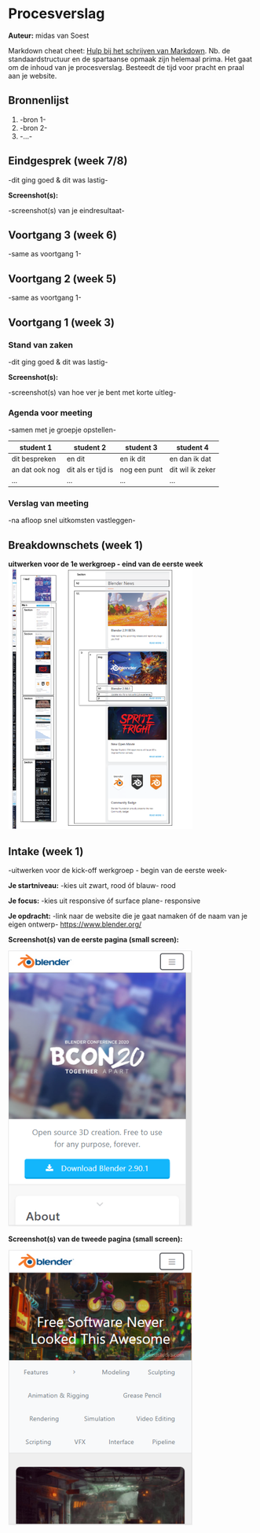 # Procesverslag
**Auteur:** midas van Soest

Markdown cheat cheet: [Hulp bij het schrijven van Markdown](https://github.com/adam-p/markdown-here/wiki/Markdown-Cheatsheet). Nb. de standaardstructuur en de spartaanse opmaak zijn helemaal prima. Het gaat om de inhoud van je procesverslag. Besteedt de tijd voor pracht en praal aan je website.



## Bronnenlijst
1. -bron 1-
2. -bron 2-
3. -...-



## Eindgesprek (week 7/8)

-dit ging goed & dit was lastig-

**Screenshot(s):**

-screenshot(s) van je eindresultaat-



## Voortgang 3 (week 6)

-same as voortgang 1-



## Voortgang 2 (week 5)

-same as voortgang 1-



## Voortgang 1 (week 3)

### Stand van zaken

-dit ging goed & dit was lastig-

**Screenshot(s):**

-screenshot(s) van hoe ver je bent met korte uitleg-

### Agenda voor meeting

-samen met je groepje opstellen-

| student 1      | student 2          | student 3    | student 4        |
| ---            | ---                | ---          | ---              |
| dit bespreken  | en dit             | en ik dit    | en dan ik dat    |
| an dat ook nog | dit als er tijd is | nog een punt | dit wil ik zeker |
| ...            | ...                | ...          | ...              |

### Verslag van meeting

-na afloop snel uitkomsten vastleggen-



## Breakdownschets (week 1)

**uitwerken voor de 1e werkgroep - eind van de eerste week**
<img src="images/breakdownschets.png" width="375px" alt="breakdownschets">


## Intake (week 1)
-uitwerken voor de kick-off werkgroep - begin van de eerste week-

**Je startniveau:** -kies uit zwart, rood óf blauw-
    rood

**Je focus:** -kies uit responsive óf surface plane-
    responsive

**Je opdracht:** -link naar de website die je gaat namaken óf de naam van je eigen ontwerp-
    https://www.blender.org/

**Screenshot(s) van de eerste pagina (small screen):**

<img src="images/eerstepaginablender.PNG" width="375px" alt="home pagina">

**Screenshot(s) van de tweede pagina (small screen):**

<img src="images/tweedepaginablender.PNG" width="375px" alt="features pagina">

